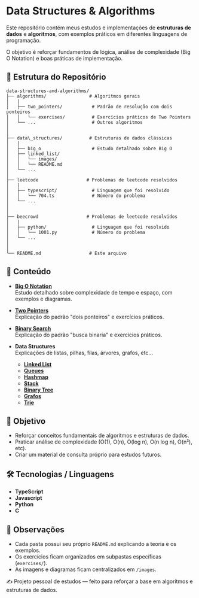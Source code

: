 # Data Structures & Algorithms

Este repositório contém meus estudos e implementações de **estruturas de dados** e **algoritmos**, com exemplos práticos em diferentes linguagens de programação.

O objetivo é reforçar fundamentos de lógica, análise de complexidade (Big O Notation) e boas práticas de implementação.

## 📂 Estrutura do Repositório

```
data-structures-and-algorithms/
├── algorithms/                # Algoritmos gerais
│   |
│   ├── two_pointers/           # Padrão de resolução com dois ponteiros
│   │   └── exercises/          # Exercícios práticos de Two Pointers
│   └── ...                     # Outros algoritmos
│
│
├── data\_structures/          # Estruturas de dados clássicas
│   |
│   ├── big_o                   # Estudo detalhado sobre Big O
│   ├── linked_list/
│   │   └── images/
│   │   └── README.md
│   └── ...
│
├── leetcode                  # Problemas de leetcode resolvidos
│   |
│   ├── typescript/             # Linguagem que foi resolvido
│   │   └── 704.ts              # Número do problema
│   └── ...
│
│
├── beecrowd                  # Problemas de leetcode resolvidos
│   |
│   ├── python/                 # Linguagem que foi resolvido
│   │   └── 1001.py             # Número do problema
│   └── ...
│
│
└── README.md                  # Este arquivo
```

## 📖 Conteúdo

- **[Big O Notation](./algorithms/big_o_notation/README.md)**  
  Estudo detalhado sobre complexidade de tempo e espaço, com exemplos e diagramas.

- **[Two Pointers](./algorithms/two_pointers/README.md)**  
  Explicação do padrão "dois ponteiros" e exercícios práticos.

- **[Binary Search](./algorithms/binary_search/README.md)**  
   Explicação do padrão "busca binaria" e exercícios práticos.

- **Data Structures**  
   Explicações de listas, pilhas, filas, árvores, grafos, etc...
  - **[Linked List](../data_structures/linked_list/)**
  - **[Queues](../data_structures/queues/)**
  - **[Hashmap](../data_structures/hasmap/)**
  - **[Stack](../data_structures/stack/)**
  - **[Binary Tree](../data_structures/binary_tree/)**
  - **[Grafos](../data_structures/grafos/)**
  - **[Trie](../data_structures/trie/)**

## 🚀 Objetivo

- Reforçar conceitos fundamentais de algoritmos e estruturas de dados.
- Praticar análise de complexidade (O(1), O(n), O(log n), O(n log n), O(n²), etc).
- Criar um material de consulta próprio para estudos futuros.

## 🛠 Tecnologias / Linguagens

- **TypeScript**
- **Javascript**
- **Python**
- **C**

## 📌 Observações

- Cada pasta possui seu próprio `README.md` explicando a teoria e os exemplos.
- Os exercícios ficam organizados em subpastas específicas (`exercises/`).
- As imagens e diagramas ficam centralizados em `/images`.

✍️ Projeto pessoal de estudos — feito para reforçar a base em algoritmos e estruturas de dados.

